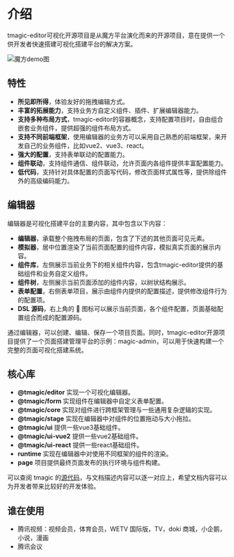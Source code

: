 # 介绍

tmagic-editor可视化开源项目是从魔方平台演化而来的开源项目，意在提供一个供开发者快速搭建可视化搭建平台的解决方案。

<img src="https://image.video.qpic.cn/oa_88b7d-32_509802977_1635842258505918" alt="魔方demo图">

## 特性

- **所见即所得**，体验友好的拖拽编辑方式。
- **丰富的拓展能力**，支持业务方自定义组件、插件、扩展编辑器能力。
- **支持多种布局方式**，tmagic-editor的容器概念，支持配置项目时，自由组合嵌套业务组件，提供超强的组件布局方式。
- **支持不同前端框架**，使用编辑器的业务方可以采用自己熟悉的前端框架，来开发自己的业务组件，比如vue2、vue3、react。
- **强大的配置**，支持表单联动的配置能力。
- **组件联动**，支持组件通信、组件联动，允许页面内各组件提供丰富配置能力。
- **低代码**，支持针对具体配置的页面写代码，修改页面样式属性等，提供除组件外的高级编码能力。

## 编辑器

编辑器是可视化搭建平台的主要内容，其中包含以下内容：

- **编辑器**，承载整个拖拽布局的页面，包含了下述的其他页面可见元素。
- **模拟器**，居中位置渲染了当前页面配置的组件内容，模拟真实页面的展示内容。
- **组件库**，左侧展示当前业务下的相关组件内容，包含tmagic-editor提供的基础组件和业务自定义组件。
- **组件树**，左侧展示当前页面添加的组件内容，以树状结构展示。
- **表单配置**，右侧表单项目，展示由组件内提供的配置描述，提供修改组件行为的配置项。
- **DSL 源码**，右上角的 📄 图标可以展示当前页面，各个组件配置，页面基础配置组合而成的配置源码。

通过编辑器，可以创建、编辑、保存一个项目页面。同时，tmagic-editor开源项目提供了一个页面搭建管理平台的示例：magic-admin，可以用于快速构建一个完整的页面可视化搭建系统。

## 核心库

- **@tmagic/editor** 实现一个可视化编辑器。
- **@tmagic/form** 实现组件在编辑器中自定义表单配置。
- **@tmagic/core** 实现对组件进行跨框架管理与一些通用复杂逻辑的实现。
- **@tmagic/stage** 实现在编辑器中对组件的位置拖动与大小拖拉。
- **@tmagic/ui** 提供一些vue3基础组件。
- **@tmagic/ui-vue2** 提供一些vue2基础组件。
- **@tmagic/ui-react** 提供一些react基础组件。
- **runtime** 实现在编辑器中对使用不同框架的组件的渲染。
- **page** 项目提供最终页面发布的执行环境与组件构建。

可以查阅 tmagic 的[源代码](https://github.com/Tencent/tmagic-editor)，与文档描述内容可以逐一对应上，希望文档内容可以为开发者带来比较好的开发体验。

## 谁在使用

- 腾讯视频：视频会员，体育会员，WETV 国际版，TV，doki 商城，小企鹅，小说，漫画
- 腾讯会议
